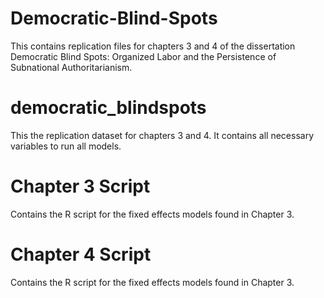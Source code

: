 # Democratic-Blind-Spots
This contains replication files for chapters 3 and 4 of the dissertation Democratic Blind Spots: Organized Labor and the Persistence of Subnational Authoritarianism.

# democratic_blindspots

This the replication dataset for chapters 3 and 4. It contains all necessary variables to run all models. 

# Chapter 3 Script

Contains the R script for the fixed effects models found in Chapter 3.

# Chapter 4 Script 

 Contains the R script for the fixed effects models found in Chapter 3.

